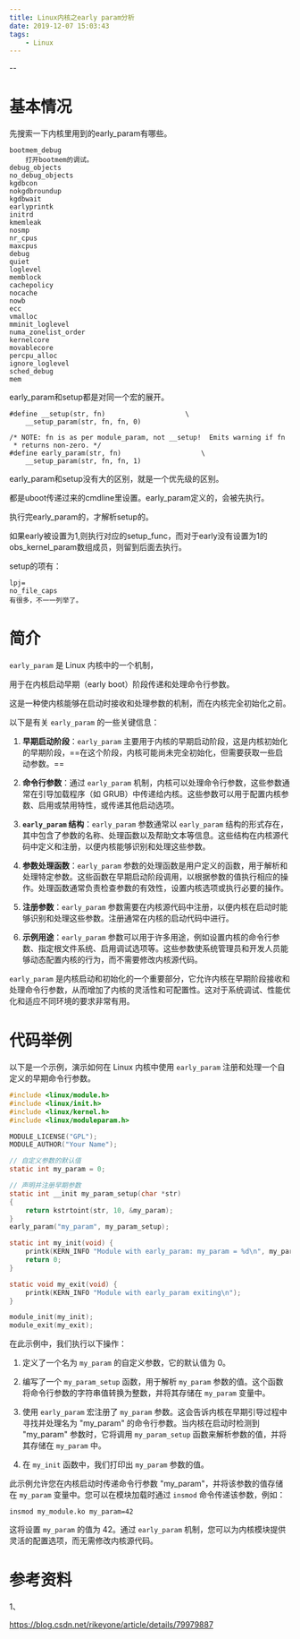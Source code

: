 ```yaml
---
title: Linux内核之early param分析
date: 2019-12-07 15:03:43
tags:
	- Linux
---
```


--

# 基本情况

先搜索一下内核里用到的early_param有哪些。

```
bootmem_debug
	打开bootmem的调试。
debug_objects
no_debug_objects
kgdbcon
nokgdbroundup
kgdbwait
earlyprintk
initrd
kmemleak
nosmp
nr_cpus
maxcpus
debug
quiet
loglevel
memblock
cachepolicy
nocache
nowb
ecc
vmalloc
mminit_loglevel
numa_zonelist_order
kernelcore
movablecore
percpu_alloc
ignore_loglevel
sched_debug
mem
```



early_param和setup都是对同一个宏的展开。

```
#define __setup(str, fn)					\
	__setup_param(str, fn, fn, 0)

/* NOTE: fn is as per module_param, not __setup!  Emits warning if fn
 * returns non-zero. */
#define early_param(str, fn)					\
	__setup_param(str, fn, fn, 1)
```

early_param和setup没有大的区别，就是一个优先级的区别。

都是uboot传递过来的cmdline里设置。early_param定义的，会被先执行。

执行完early_param的，才解析setup的。

如果early被设置为1,则执行对应的setup_func，而对于early没有设置为1的obs_kernel_param数组成员，则留到后面去执行。



setup的项有：

```
lpj=
no_file_caps
有很多，不一一列举了。
```

# 简介

`early_param` 是 Linux 内核中的一个机制，

用于在内核启动早期（early boot）阶段传递和处理命令行参数。

这是一种使内核能够在启动时接收和处理参数的机制，而在内核完全初始化之前。

以下是有关 `early_param` 的一些关键信息：

1. **早期启动阶段**：`early_param` 主要用于内核的早期启动阶段，这是内核初始化的早期阶段，==在这个阶段，内核可能尚未完全初始化，但需要获取一些启动参数。==

2. **命令行参数**：通过 `early_param` 机制，内核可以处理命令行参数，这些参数通常在引导加载程序（如 GRUB）中传递给内核。这些参数可以用于配置内核参数、启用或禁用特性，或传递其他启动选项。

3. **`early_param` 结构**：`early_param` 参数通常以 `early_param` 结构的形式存在，其中包含了参数的名称、处理函数以及帮助文本等信息。这些结构在内核源代码中定义和注册，以便内核能够识别和处理这些参数。

4. **参数处理函数**：`early_param` 参数的处理函数是用户定义的函数，用于解析和处理特定参数。这些函数在早期启动阶段调用，以根据参数的值执行相应的操作。处理函数通常负责检查参数的有效性，设置内核选项或执行必要的操作。

5. **注册参数**：`early_param` 参数需要在内核源代码中注册，以便内核在启动时能够识别和处理这些参数。注册通常在内核的启动代码中进行。

6. **示例用途**：`early_param` 参数可以用于许多用途，例如设置内核的命令行参数、指定根文件系统、启用调试选项等。这些参数使系统管理员和开发人员能够动态配置内核的行为，而不需要修改内核源代码。

`early_param` 是内核启动和初始化的一个重要部分，它允许内核在早期阶段接收和处理命令行参数，从而增加了内核的灵活性和可配置性。这对于系统调试、性能优化和适应不同环境的要求非常有用。

# 代码举例

以下是一个示例，演示如何在 Linux 内核中使用 `early_param` 注册和处理一个自定义的早期命令行参数。

```c
#include <linux/module.h>
#include <linux/init.h>
#include <linux/kernel.h>
#include <linux/moduleparam.h>

MODULE_LICENSE("GPL");
MODULE_AUTHOR("Your Name");

// 自定义参数的默认值
static int my_param = 0;

// 声明并注册早期参数
static int __init my_param_setup(char *str)
{
    return kstrtoint(str, 10, &my_param);
}
early_param("my_param", my_param_setup);

static int my_init(void) {
    printk(KERN_INFO "Module with early_param: my_param = %d\n", my_param);
    return 0;
}

static void my_exit(void) {
    printk(KERN_INFO "Module with early_param exiting\n");
}

module_init(my_init);
module_exit(my_exit);
```

在此示例中，我们执行以下操作：

1. 定义了一个名为 `my_param` 的自定义参数，它的默认值为 0。

2. 编写了一个 `my_param_setup` 函数，用于解析 `my_param` 参数的值。这个函数将命令行参数的字符串值转换为整数，并将其存储在 `my_param` 变量中。

3. 使用 `early_param` 宏注册了 `my_param` 参数。这会告诉内核在早期引导过程中寻找并处理名为 "my_param" 的命令行参数。当内核在启动时检测到 "my_param" 参数时，它将调用 `my_param_setup` 函数来解析参数的值，并将其存储在 `my_param` 中。

4. 在 `my_init` 函数中，我们打印出 `my_param` 参数的值。

此示例允许您在内核启动时传递命令行参数 "my_param"，并将该参数的值存储在 `my_param` 变量中。您可以在模块加载时通过 `insmod` 命令传递该参数，例如：

```shell
insmod my_module.ko my_param=42
```

这将设置 `my_param` 的值为 42。通过 `early_param` 机制，您可以为内核模块提供灵活的配置选项，而无需修改内核源代码。

# 参考资料

1、

https://blog.csdn.net/rikeyone/article/details/79979887